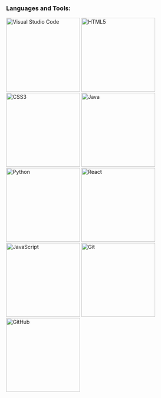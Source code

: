 
### Languages and Tools:
<!--Editors-->
<img style="display: inline-block" alt="Visual Studio Code" width = "200px" src="https://shields.io/badge/editor-java-green?logo=visual-studio-code&style=for-the-badge" />
<!--Programming Languages-->
<img style="display: inline-block" alt="HTML5" width = "200px" src="https://shields.io/badge/code-html-green?logo=html5&style=for-the-badge" /><img style="display: inline-block" alt="CSS3" width = "200px" src="https://shields.io/badge/code-css-green?logo=css3&style=for-the-badge" />

<img style="display: inline-block" alt="Java" width = "200px" src="https://shields.io/badge/code-java-green?logo=java&style=for-the-badge" />
<img style="display: inline-block" alt="Python" width = "200px" src="https://shields.io/badge/code-Python-green?logo=python&style=for-the-badge" />
<!--Tools-->
<img alt="React" width = "200px" src="https://shields.io/badge/code-react-green?logo=react&style=for-the-badge" />
<img alt="JavaScript" width = "200px" src="https://shields.io/badge/code-javascript-green?logo=javascript&style=for-the-badge" />
<img alt="Git" width = "200px" src="https://shields.io/badge/tool-git-green?logo=git&style=for-the-badge" />
<img alt="GitHub" width = "200px" src="https://shields.io/badge/tool-github-green?logo=github&style=for-the-badge" />




[website]: https://jhern603.github.io/portfolio
[instagram]: https://www.instagram.com/jhernandez554/
[linkedin]: https://www.linkedin.com/in/jose-hernandez-b587a3114/
[webdevplaylist]: #
